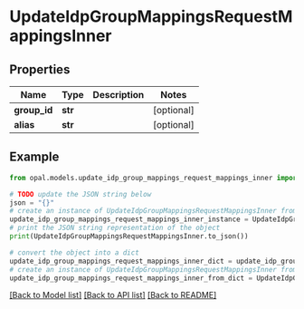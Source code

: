 # UpdateIdpGroupMappingsRequestMappingsInner


## Properties

Name | Type | Description | Notes
------------ | ------------- | ------------- | -------------
**group_id** | **str** |  | [optional] 
**alias** | **str** |  | [optional] 

## Example

```python
from opal.models.update_idp_group_mappings_request_mappings_inner import UpdateIdpGroupMappingsRequestMappingsInner

# TODO update the JSON string below
json = "{}"
# create an instance of UpdateIdpGroupMappingsRequestMappingsInner from a JSON string
update_idp_group_mappings_request_mappings_inner_instance = UpdateIdpGroupMappingsRequestMappingsInner.from_json(json)
# print the JSON string representation of the object
print(UpdateIdpGroupMappingsRequestMappingsInner.to_json())

# convert the object into a dict
update_idp_group_mappings_request_mappings_inner_dict = update_idp_group_mappings_request_mappings_inner_instance.to_dict()
# create an instance of UpdateIdpGroupMappingsRequestMappingsInner from a dict
update_idp_group_mappings_request_mappings_inner_from_dict = UpdateIdpGroupMappingsRequestMappingsInner.from_dict(update_idp_group_mappings_request_mappings_inner_dict)
```
[[Back to Model list]](../README.md#documentation-for-models) [[Back to API list]](../README.md#documentation-for-api-endpoints) [[Back to README]](../README.md)



